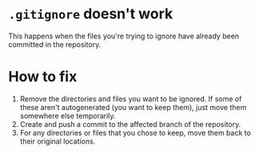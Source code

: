 # `.gitignore` doesn't work

This happens when the files you're trying to ignore have already been committed in the repository.

# How to fix

1. Remove the directories and files you want to be ignored. If some of these aren't autogenerated (you want to keep them), just move them somewhere else temporarily.
2. Create and push a commit to the affected branch of the repository.
3. For any directories or files that you chose to keep, move them back to their original locations.